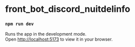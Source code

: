 # front_bot_discord_nuitdelinfo
### `npm run dev`

Runs the app in the development mode.\
Open [http://localhost:5173](http://localhost:5173) to view it in your browser.


